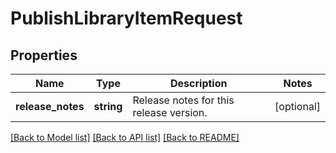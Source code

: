 # PublishLibraryItemRequest

## Properties
Name | Type | Description | Notes
------------ | ------------- | ------------- | -------------
**release_notes** | **string** | Release notes for this release version. | [optional] 

[[Back to Model list]](../README.md#documentation-for-models) [[Back to API list]](../README.md#documentation-for-api-endpoints) [[Back to README]](../README.md)


